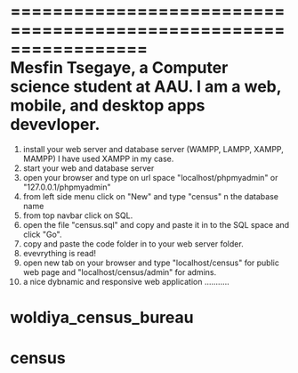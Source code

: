 =================================================================	
	Mesfin Tsegaye, a Computer science student at AAU.
	I am a web, mobile, and desktop apps devevloper.
=================================================================


1. install your web server and database server (WAMPP, LAMPP, XAMPP, MAMPP)
I have used XAMPP in my case. 
2. start your web and database server 
3. open your browser and type on url space "localhost/phpmyadmin" or "127.0.0.1/phpmyadmin"
4. from left side menu click on "New" and type "census" n the database name
5. from top navbar click on SQL.
6. open the file "census.sql" and copy and paste it in to the SQL space and click "Go".
7. copy and paste the code folder in to your web server folder.
8. evevrything is read!
9. open new tab on your browser and type "localhost/census" for public web page and "localhost/census/admin" for admins.
10. a nice dybnamic and responsive web application ...........

# woldiya_census_bureau
# census
